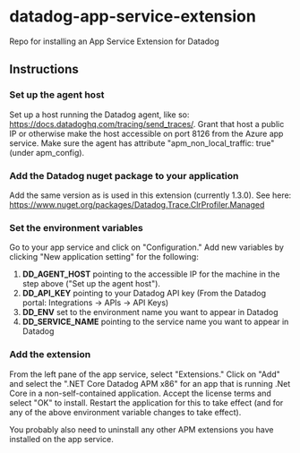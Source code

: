 # datadog-app-service-extension
Repo for installing an App Service Extension for Datadog

## Instructions

### Set up the agent host
Set up a host running the Datadog agent, like so: https://docs.datadoghq.com/tracing/send_traces/. Grant that host a public IP or otherwise make the host accessible on port 8126 from the Azure app service. Make sure the agent has attribute "apm_non_local_traffic: true" (under apm_config).

### Add the Datadog nuget package to your application
Add the same version as is used in this extension (currently 1.3.0). See here: https://www.nuget.org/packages/Datadog.Trace.ClrProfiler.Managed

### Set the environment variables
Go to your app service and click on "Configuration." Add new variables by clicking "New application setting" for the following:

1. **DD_AGENT_HOST** pointing to the accessible IP for the machine in the step above ("Set up the agent host"). 
1. **DD_API_KEY** pointing to your Datadog API key (From the Datadog portal: Integrations -> APIs -> API Keys)
1. **DD_ENV** set to the environment name you want to appear in Datadog
1. **DD_SERVICE_NAME** pointing to the service name you want to appear in Datadog

### Add the extension
From the left pane of the app service, select "Extensions." Click on "Add" and select the ".NET Core Datadog APM x86" for an app that is running .Net Core in a non-self-contained application. Accept the license terms and select "OK" to install. Restart the application for this to take effect (and for any of the above environment variable changes to take effect).

You probably also need to uninstall any other APM extensions you have installed on the app service.
